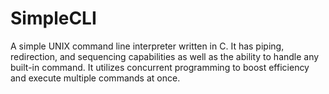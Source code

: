 # SimpleCLI
A simple UNIX command line interpreter written in C. It has piping, redirection, and sequencing capabilities as well as the ability to handle any built-in command. It utilizes concurrent programming to boost efficiency and execute multiple commands at once.
